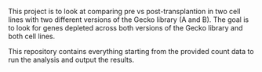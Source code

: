 This project is to look at comparing pre vs post-transplantion in two cell
lines with two different versions of the Gecko library (A and B). The goal is
to look for genes depleted across both versions of the Gecko library and both
cell lines.

This repository contains everything starting from the provided count data
to run the analysis and output the results.
